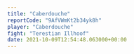 ```yaml
---
title: "Caberdouche"
reportCode: "9AfVWmKt2b34yk8h"
player: "Caberdouche"
fight: "Terestian Illhoof"
date: 2021-10-09T12:54:48.063000+00:00
---
```

